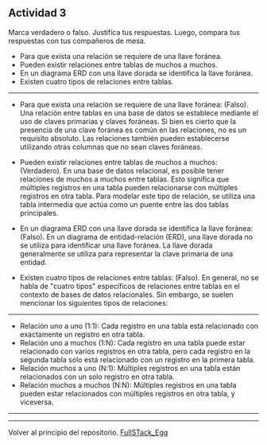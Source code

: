 ## Actividad 3

Marca verdadero o falso. Justifica tus respuestas. Luego, compara tus respuestas con tus
compañeros de mesa.

- Para que exista una relación se requiere de una llave foránea.
- Pueden existir relaciones entre tablas de muchos a muchos.
- En un diagrama ERD con una llave dorada se identifica la llave foránea.
- Existen cuatro tipos de relaciones entre tablas.

---
- Para que exista una relación se requiere de una llave foránea: (Falso). Una relación entre tablas en una base de datos se establece mediante el uso de claves primarias y claves foráneas. Si bien es cierto que la presencia de una clave foránea es común en las relaciones, no es un requisito absoluto. Las relaciones también pueden establecerse utilizando otras columnas que no sean claves foráneas.

- Pueden existir relaciones entre tablas de muchos a muchos: (Verdadero). En una base de datos relacional, es posible tener relaciones de muchos a muchos entre tablas. Esto significa que múltiples registros en una tabla pueden relacionarse con múltiples registros en otra tabla. Para modelar este tipo de relación, se utiliza una tabla intermedia que actúa como un puente entre las dos tablas principales.

- En un diagrama ERD con una llave dorada se identifica la llave foránea: (Falso). En un diagrama de entidad-relación (ERD), una llave dorada no se utiliza para identificar una llave foránea. La llave dorada generalmente se utiliza para representar la clave primaria de una entidad.

- Existen cuatro tipos de relaciones entre tablas: (Falso). En general, no se habla de "cuatro tipos" específicos de relaciones entre tablas en el contexto de bases de datos relacionales. Sin embargo, se suelen mencionar los siguientes tipos de relaciones:

---
- Relación uno a uno (1:1): Cada registro en una tabla está relacionado con exactamente un registro en otra tabla.
- Relación uno a muchos (1:N): Cada registro en una tabla puede estar relacionado con varios registros en otra tabla, pero cada registro en la segunda tabla solo está relacionado con un registro en la primera tabla.
- Relación muchos a uno (N:1): Múltiples registros en una tabla están relacionados con un solo registro en otra tabla.
- Relación muchos a muchos (N:N): Múltiples registros en una tabla pueden estar relacionados con múltiples registros en otra tabla, y viceversa.

---
---

Volver al principio del repositorio. [FullSTack_Egg](https://github.com/megagringa/FullStack_Egg_Curso)